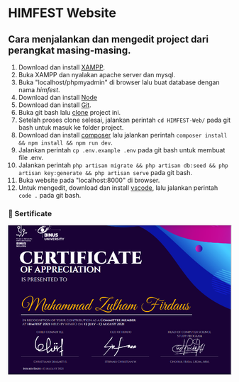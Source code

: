 # HIMFEST Website

## Cara menjalankan dan mengedit project dari perangkat masing-masing.

1. Download dan install [XAMPP](https://www.apachefriends.org/xampp-files/8.0.3/xampp-windows-x64-8.0.3-0-VS16-installer.exe).
2. Buka XAMPP dan nyalakan apache server dan mysql.
3. Buka "localhost/phpmyadmin" di browser lalu buat database dengan nama _himfest_.
4. Download dan install [Node](https://nodejs.org/dist/v14.16.0/node-v14.16.0-x64.msi)
5. Download dan install [Git](https://git-scm.com/download/win).
6. Buka git bash lalu [clone](https://medium.com/@sarascahya/cara-clone-sebuah-repository-di-github-aa633c3260aa) project ini.
7. Setelah proses clone selesai, jalankan perintah `cd HIMFEST-Web/` pada git bash untuk masuk ke folder project.
8. Download dan install [composer](https://getcomposer.org/Composer-Setup.exe) lalu jalankan perintah `composer install && npm install && npm run dev`.
9. Jalankan perintah `cp .env.example .env` pada git bash untuk membuat file .env.
10. Jalankan perintah `php artisan migrate && php artisan db:seed && php artisan key:generate && php artisan serve` pada git bash.
11. Buka website pada "localhost:8000" di browser.
12. Untuk mengedit, download dan install [vscode](https://code.visualstudio.com/download), lalu jalankan perintah `code .` pada git bash.


### 📝 Sertificate 
<p align="center">
<img src="https://github.com/zulhamf11/Himfest-SourceCode-Updated-/blob/master/committee.png" width="650" height="50%"> 
</p>
